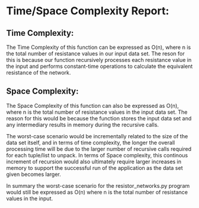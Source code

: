 # **Time/Space Complexity Report:**

## Time Complexity:

The Time Complexity of this function can be expressed as O(n), where n is the total number of resistance values in our input data set. The reson for this is because our function recursively processes each resistance value in the input and performs constant-time operations to calculate the equivalent resistance of the network.

## Space Complexity:

The Space Complexity of this function can also be expressed as O(n), where n is the total number of resistance values in the input data set. The reason for this would be because the function stores the input data set and any intermediary results in memory during the recursive calls.

The worst-case scenario would be incrementally related to the size of the data set itself, and in terms of time complexity, the longer the overall processing time will be due to the larger number of recursive calls required for each tuple/list to unpack. In terms of Space complexity, this continous increment of recursion would also ultimately require larger increases in memory to support the successful run of the application as the data set given becomes larger.

In summary the worst-case scenario for the resistor_networks.py program would still be expressed as O(n) where n is the total number of resistance values in the input.
